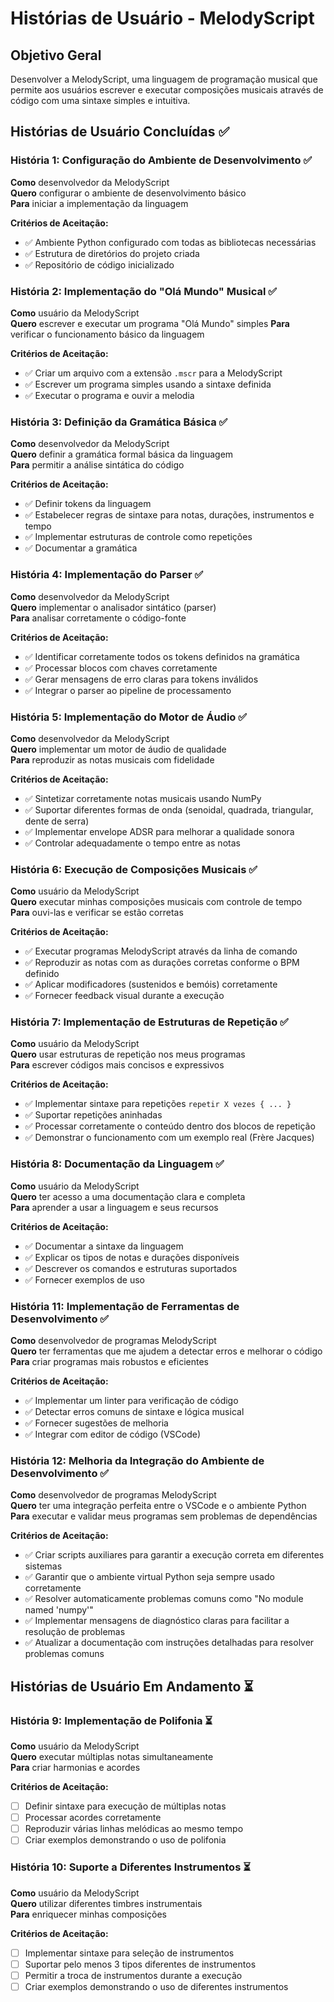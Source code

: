 # Histórias de Usuário - MelodyScript

## Objetivo Geral
Desenvolver a MelodyScript, uma linguagem de programação musical que permite aos usuários escrever e executar composições musicais através de código com uma sintaxe simples e intuitiva.

## Histórias de Usuário Concluídas ✅

### História 1: Configuração do Ambiente de Desenvolvimento ✅
**Como** desenvolvedor da MelodyScript  
**Quero** configurar o ambiente de desenvolvimento básico  
**Para** iniciar a implementação da linguagem

**Critérios de Aceitação:**
- ✅ Ambiente Python configurado com todas as bibliotecas necessárias
- ✅ Estrutura de diretórios do projeto criada
- ✅ Repositório de código inicializado

### História 2: Implementação do "Olá Mundo" Musical ✅
**Como** usuário da MelodyScript  
**Quero** escrever e executar um programa "Olá Mundo" simples 
**Para** verificar o funcionamento básico da linguagem

**Critérios de Aceitação:**
- ✅ Criar um arquivo com a extensão `.mscr` para a MelodyScript
- ✅ Escrever um programa simples usando a sintaxe definida
- ✅ Executar o programa e ouvir a melodia

### História 3: Definição da Gramática Básica ✅
**Como** desenvolvedor da MelodyScript  
**Quero** definir a gramática formal básica da linguagem  
**Para** permitir a análise sintática do código

**Critérios de Aceitação:**
- ✅ Definir tokens da linguagem
- ✅ Estabelecer regras de sintaxe para notas, durações, instrumentos e tempo
- ✅ Implementar estruturas de controle como repetições
- ✅ Documentar a gramática

### História 4: Implementação do Parser ✅
**Como** desenvolvedor da MelodyScript  
**Quero** implementar o analisador sintático (parser)  
**Para** analisar corretamente o código-fonte

**Critérios de Aceitação:**
- ✅ Identificar corretamente todos os tokens definidos na gramática
- ✅ Processar blocos com chaves corretamente
- ✅ Gerar mensagens de erro claras para tokens inválidos
- ✅ Integrar o parser ao pipeline de processamento

### História 5: Implementação do Motor de Áudio ✅
**Como** desenvolvedor da MelodyScript  
**Quero** implementar um motor de áudio de qualidade  
**Para** reproduzir as notas musicais com fidelidade

**Critérios de Aceitação:**
- ✅ Sintetizar corretamente notas musicais usando NumPy
- ✅ Suportar diferentes formas de onda (senoidal, quadrada, triangular, dente de serra)
- ✅ Implementar envelope ADSR para melhorar a qualidade sonora
- ✅ Controlar adequadamente o tempo entre as notas

### História 6: Execução de Composições Musicais ✅
**Como** usuário da MelodyScript  
**Quero** executar minhas composições musicais com controle de tempo  
**Para** ouvi-las e verificar se estão corretas

**Critérios de Aceitação:**
- ✅ Executar programas MelodyScript através da linha de comando
- ✅ Reproduzir as notas com as durações corretas conforme o BPM definido
- ✅ Aplicar modificadores (sustenidos e bemóis) corretamente
- ✅ Fornecer feedback visual durante a execução

### História 7: Implementação de Estruturas de Repetição ✅
**Como** usuário da MelodyScript  
**Quero** usar estruturas de repetição nos meus programas  
**Para** escrever códigos mais concisos e expressivos

**Critérios de Aceitação:**
- ✅ Implementar sintaxe para repetições `repetir X vezes { ... }`
- ✅ Suportar repetições aninhadas
- ✅ Processar corretamente o conteúdo dentro dos blocos de repetição
- ✅ Demonstrar o funcionamento com um exemplo real (Frère Jacques)

### História 8: Documentação da Linguagem ✅
**Como** usuário da MelodyScript  
**Quero** ter acesso a uma documentação clara e completa  
**Para** aprender a usar a linguagem e seus recursos

**Critérios de Aceitação:**
- ✅ Documentar a sintaxe da linguagem
- ✅ Explicar os tipos de notas e durações disponíveis
- ✅ Descrever os comandos e estruturas suportados
- ✅ Fornecer exemplos de uso

### História 11: Implementação de Ferramentas de Desenvolvimento ✅
**Como** desenvolvedor de programas MelodyScript  
**Quero** ter ferramentas que me ajudem a detectar erros e melhorar o código  
**Para** criar programas mais robustos e eficientes

**Critérios de Aceitação:**
- ✅ Implementar um linter para verificação de código
- ✅ Detectar erros comuns de sintaxe e lógica musical
- ✅ Fornecer sugestões de melhoria
- ✅ Integrar com editor de código (VSCode)

### História 12: Melhoria da Integração do Ambiente de Desenvolvimento ✅
**Como** desenvolvedor de programas MelodyScript  
**Quero** ter uma integração perfeita entre o VSCode e o ambiente Python  
**Para** executar e validar meus programas sem problemas de dependências

**Critérios de Aceitação:**
- ✅ Criar scripts auxiliares para garantir a execução correta em diferentes sistemas
- ✅ Garantir que o ambiente virtual Python seja sempre usado corretamente
- ✅ Resolver automaticamente problemas comuns como "No module named 'numpy'"
- ✅ Implementar mensagens de diagnóstico claras para facilitar a resolução de problemas
- ✅ Atualizar a documentação com instruções detalhadas para resolver problemas comuns

## Histórias de Usuário Em Andamento ⏳

### História 9: Implementação de Polifonia ⏳
**Como** usuário da MelodyScript  
**Quero** executar múltiplas notas simultaneamente  
**Para** criar harmonias e acordes

**Critérios de Aceitação:**
- [ ] Definir sintaxe para execução de múltiplas notas
- [ ] Processar acordes corretamente
- [ ] Reproduzir várias linhas melódicas ao mesmo tempo
- [ ] Criar exemplos demonstrando o uso de polifonia

### História 10: Suporte a Diferentes Instrumentos ⏳
**Como** usuário da MelodyScript  
**Quero** utilizar diferentes timbres instrumentais  
**Para** enriquecer minhas composições

**Critérios de Aceitação:**
- [ ] Implementar sintaxe para seleção de instrumentos
- [ ] Suportar pelo menos 3 tipos diferentes de instrumentos
- [ ] Permitir a troca de instrumentos durante a execução
- [ ] Criar exemplos demonstrando o uso de diferentes instrumentos 